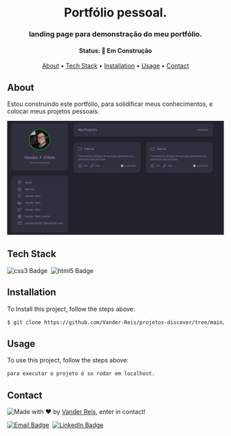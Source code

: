 <h1 align="center">
	Portfólio pessoal.
</h1>

<h3 align="center">
	landing page para demonstração do meu portfólio.
</h3>

<h4 align="center">
	Status: 🚧 Em Construção
</h4>

<p align="center">
	<a href="#about">About</a> •
	<a href="#tech-stack">Tech Stack</a> •
	<a href="#installation">Installation</a> •
	<a href="#usage">Usage</a> • 
	<a href="#contact">Contact</a> 
</p>

## About
Estou construindo este portfólio, para solidificar meus conhecimentos, e colocar meus projetos pessoais.

<img src="./assets/portfolio.png">

## Tech Stack
<img src="https://img.shields.io/badge/Css3-05122A?style=flat&logo=css3" alt="css3 Badge" height="25">&nbsp;
<img src="https://img.shields.io/badge/Html5-05122A?style=flat&logo=html5" alt="html5 Badge" height="25">&nbsp;

## Installation
To Install this project, follow the steps above:
```bash
$ git clone https://github.com/Vander-Reis/projetos-discover/tree/main/portfolio
```

## Usage
To use this project, follow the steps above:
```bash
para executar o projeto é so rodar em localhost.
```

## Contact
<img align="left" src="https://avatars.githubusercontent.com/Vander-Reis?size=100">

Made with ❤️ by [Vander Reis](https://github.com/Vander-Reis), enter in contact!

<a href="mailto:vanderreis2017@outlook.com" target="_blank"><img src="https://img.shields.io/badge/vanderreis2017@outlook.com-D14836?style=flat&logo=gmail&logoColor=white" alt="Email Badge" height="25"></a>&nbsp;
<a href="https://www.linkedin.com/in/https://www.linkedin.com/" target="_blank"><img src="https://img.shields.io/badge/https://www.linkedin.com/-0077B5?style=flat&logo=linkedin&logoColor=white" alt="LinkedIn Badge" height="25"></a>&nbsp;

<br clear="left"/>

